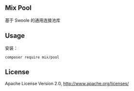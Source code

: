 ## Mix Pool

基于 Swoole 的通用连接池库

## Usage

安装：

```
composer require mix/pool
```

## License

Apache License Version 2.0, http://www.apache.org/licenses/
